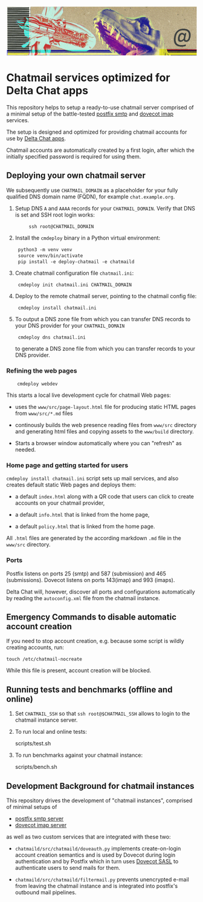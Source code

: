 
<img width="800px" src="www/src/collage-top.png"/>

# Chatmail services optimized for Delta Chat apps 

This repository helps to setup a ready-to-use chatmail server
comprised of a minimal setup of the battle-tested 
[postfix smtp](https://www.postfix.org) and [dovecot imap](https://www.dovecot.org) services. 

The setup is designed and optimized for providing chatmail accounts 
for use by [Delta Chat apps](https://delta.chat).

Chatmail accounts are automatically created by a first login, 
after which the initially specified password is required for using them. 

## Deploying your own chatmail server 

We subsequently use `CHATMAIL_DOMAIN` as a placeholder for your fully qualified 
DNS domain name (FQDN), for example `chat.example.org`.

1. Setup DNS `A` and `AAAA` records for your `CHATMAIL_DOMAIN`. 
   Verify that DNS is set and SSH root login works:

   ```
        ssh root@CHATMAIL_DOMAIN 
   ```

2. Install the `cmdeploy` binary in a Python virtual environment: 

   ```
    python3 -m venv venv 
    source venv/bin/activate 
    pip install -e deploy-chatmail -e chatmaild 
   ```

3. Create chatmail configuration file `chatmail.ini`:

   ```
    cmdeploy init chatmail.ini CHATMAIL_DOMAIN
   ```

4. Deploy to the remote chatmail server, pointing to the chatmail config file: 

   ```
    cmdeploy install chatmail.ini 
   ```

5. To output a DNS zone file from which you can transfer DNS records 
   to your DNS provider for your `CHATMAIL_DOMAIN`

   ```
    cmdeploy dns chatmail.ini
   ```

   to generate a DNS zone file from which you can transfer records to your 
   DNS provider. 



### Refining the web pages 


``` 
    cmdeploy webdev 
```

This starts a local live development cycle for chatmail Web pages: 

- uses the `www/src/page-layout.html` file for producing static 
  HTML pages from `www/src/*.md` files

- continously builds the web presence reading files from `www/src` directory
  and generating html files and copying assets to the `www/build` directory. 

- Starts a browser window automatically where you can "refresh" as needed. 


### Home page and getting started for users 

`cmdeploy install chatmail.ini` script sets up mail services,
and also creates default static Web pages and deploys them: 

- a default `index.html` along with a QR code that users can click to 
  create accounts on your chatmail provider,

- a default `info.html` that is linked from the home page,

- a default `policy.html` that is linked from the home page. 

All `.html` files are generated 
by the according markdown `.md` file in the `www/src` directory.


### Ports

Postfix listens on ports 25 (smtp) and 587 (submission) and 465 (submissions).
Dovecot listens on ports 143(imap) and 993 (imaps).

Delta Chat will, however, discover all ports and configurations 
automatically by reading the `autoconfig.xml` file from the chatmail instance. 


## Emergency Commands to disable automatic account creation 

If you need to stop account creation,
e.g. because some script is wildly creating accounts, run:

    touch /etc/chatmail-nocreate

While this file is present, account creation will be blocked. 


## Running tests and benchmarks (offline and online) 

1. Set `CHATMAIL_SSH` so that `ssh root@$CHATMAIL_SSH` allows 
   to login to the chatmail instance server. 

2. To run local and online tests: 

    scripts/test.sh 

3. To run benchmarks against your chatmail instance: 

    scripts/bench.sh 


## Development Background for chatmail instances 

This repository drives the development of "chatmail instances", 
comprised of minimal setups of 

- [postfix smtp server](https://www.postfix.org) 
- [dovecot imap server](https://www.dovecot.org) 

as well as two custom services that are integrated with these two: 

- `chatmaild/src/chatmaild/doveauth.py` implements
  create-on-login account creation semantics and is used
  by Dovecot during login authentication and by Postfix
  which in turn uses [Dovecot SASL](https://doc.dovecot.org/configuration_manual/authentication/dict/#complete-example-for-authenticating-via-a-unix-socket)
  to authenticate users
  to send mails for them. 

- `chatmaild/src/chatmaild/filtermail.py` prevents 
  unencrypted e-mail from leaving the chatmail instance
  and is integrated into postfix's outbound mail pipelines. 



